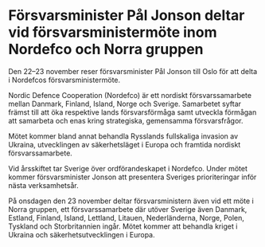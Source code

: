# Försvarsminister Pål Jonson deltar vid försvarsministermöte inom Nordefco och Norra gruppen

Den 22–23 november reser försvarsminister Pål Jonson till Oslo för att delta i Nordefcos försvarsministermöte.

Nordic Defence Cooperation (Nordefco) är ett nordiskt försvarssamarbete mellan Danmark, Finland, Island, Norge och Sverige. Samarbetet syftar främst till att öka respektive lands försvarsförmåga samt utveckla förmågan att samarbeta och enas kring strategiska, gemensamma försvarsfrågor.

Mötet kommer bland annat behandla Rysslands fullskaliga invasion av Ukraina, utvecklingen av säkerhetsläget i Europa och framtida nordiskt försvarssamarbete.

Vid årsskiftet tar Sverige över ordförandeskapet i Nordefco. Under mötet kommer försvarsminister Jonson att presentera Sveriges prioriteringar inför nästa verksamhetsår.

På onsdagen den 23 november deltar försvarsministern även vid ett möte i Norra gruppen, ett försvarssamarbete där utöver Sverige även Danmark, Estland, Finland, Island, Lettland, Litauen, Nederländerna, Norge, Polen, Tyskland och Storbritannien ingår. Mötet kommer att behandla kriget i Ukraina och säkerhetsutvecklingen i Europa.
